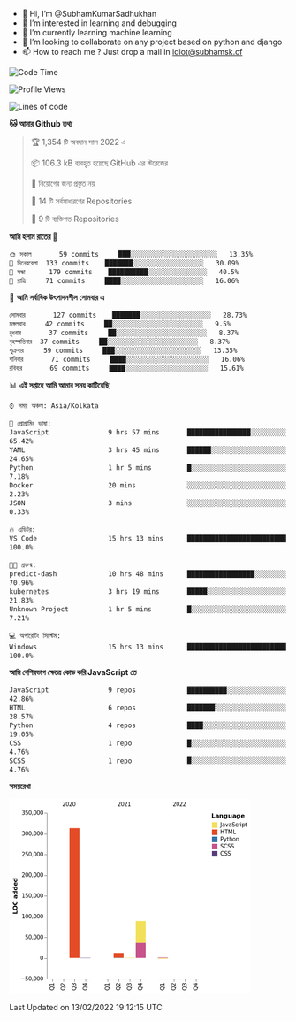 - 👋 Hi, I’m @SubhamKumarSadhukhan
- 👀 I’m interested in learning and debugging
- 🌱 I’m currently learning machine learning
- 💞️ I’m looking to collaborate on any project based on python and django
- 📫 How to reach me ?
      Just drop a mail in idiot@subhamsk.cf

<!---
SubhamKumarSadhukhan/SubhamKumarSadhukhan is a ✨ special ✨ repository because its `README.md` (this file) appears on your GitHub profile.
You can click the Preview link to take a look at your changes.
--->


<!--START_SECTION:waka-->
![Code Time](http://img.shields.io/badge/Code%20Time-170%20hrs%2051%20mins-blue)

![Profile Views](http://img.shields.io/badge/%E0%A6%AA%E0%A7%8D%E0%A6%B0%E0%A7%8B%E0%A6%AB%E0%A6%BE%E0%A6%87%E0%A6%B2%20%E0%A6%A6%E0%A6%B0%E0%A7%8D%E0%A6%B6%E0%A6%A8-7-blue)

![Lines of code](https://img.shields.io/badge/%E0%A6%B9%E0%A7%8D%E0%A6%AF%E0%A6%BE%E0%A6%B2%E0%A7%8B%20%E0%A6%93%E0%A6%AF%E0%A6%BC%E0%A6%BE%E0%A6%B0%E0%A7%8D%E0%A6%B2%E0%A7%8D%E0%A6%A1%20%E0%A6%A5%E0%A7%87%E0%A6%95%E0%A7%87%20%E0%A6%86%E0%A6%AE%E0%A6%BF%20%E0%A6%B2%E0%A6%BF%E0%A6%96%E0%A7%87%E0%A6%9B%E0%A6%BF-416%20Thousand%20%E0%A6%95%E0%A7%8B%E0%A6%A1%E0%A7%87%E0%A6%B0%20%E0%A6%B2%E0%A6%BE%E0%A6%87%E0%A6%A8-blue)

**🐱 আমার Github তথ্য** 

> 🏆 1,354 টি অবদান সাল 2022 এ
 > 
> 📦 106.3 kB ব্যবহৃত হয়েছে GitHub এর স্টরেজের 
 > 
> 🚫 নিয়োগের জন্য প্রস্তুত নয়
 > 
> 📜 14 টি সর্বসাধারণের Repositories 
 > 
> 🔑 9 টি ব্যক্তিগত Repositories  
 > 
**আমি হলাম রাতের 🦉** 

```text
🌞 সকাল       59 commits     ███░░░░░░░░░░░░░░░░░░░░░░   13.35% 
🌆 দিনেরবেলা  133 commits    ███████░░░░░░░░░░░░░░░░░░   30.09% 
🌃 সন্ধা      179 commits    ██████████░░░░░░░░░░░░░░░   40.5% 
🌙 রাত্রি     71 commits     ████░░░░░░░░░░░░░░░░░░░░░   16.06%

```
📅 **আমি সর্বাধিক উৎপাদনশীল সোমবার এ** 

```text
সোমবার       127 commits    ███████░░░░░░░░░░░░░░░░░░   28.73% 
মঙ্গলবার     42 commits     ██░░░░░░░░░░░░░░░░░░░░░░░   9.5% 
বুধবার       37 commits     ██░░░░░░░░░░░░░░░░░░░░░░░   8.37% 
বৃহস্পতিবার  37 commits     ██░░░░░░░░░░░░░░░░░░░░░░░   8.37% 
শুক্রবার     59 commits     ███░░░░░░░░░░░░░░░░░░░░░░   13.35% 
শনিবার       71 commits     ████░░░░░░░░░░░░░░░░░░░░░   16.06% 
রবিবার       69 commits     ████░░░░░░░░░░░░░░░░░░░░░   15.61%

```


📊 **এই সপ্তাহে আমি আমার সময় কাটিয়েছি** 

```text
⌚︎ সময় অঞ্চল: Asia/Kolkata

💬 প্রোগ্রামিং ভাষা: 
JavaScript               9 hrs 57 mins       ████████████████░░░░░░░░░   65.42% 
YAML                     3 hrs 45 mins       ██████░░░░░░░░░░░░░░░░░░░   24.65% 
Python                   1 hr 5 mins         █░░░░░░░░░░░░░░░░░░░░░░░░   7.18% 
Docker                   20 mins             ░░░░░░░░░░░░░░░░░░░░░░░░░   2.23% 
JSON                     3 mins              ░░░░░░░░░░░░░░░░░░░░░░░░░   0.33%

🔥 এডিটর: 
VS Code                  15 hrs 13 mins      █████████████████████████   100.0%

🐱‍💻 প্রকল্ম: 
predict-dash             10 hrs 48 mins      █████████████████░░░░░░░░   70.96% 
kubernetes               3 hrs 19 mins       █████░░░░░░░░░░░░░░░░░░░░   21.83% 
Unknown Project          1 hr 5 mins         █░░░░░░░░░░░░░░░░░░░░░░░░   7.21%

💻 অপারেটিং সিস্টেম: 
Windows                  15 hrs 13 mins      █████████████████████████   100.0%

```

**আমি বেশিরভাগ ক্ষেত্রে কোড করি JavaScript তে** 

```text
JavaScript               9 repos             ██████████░░░░░░░░░░░░░░░   42.86% 
HTML                     6 repos             ███████░░░░░░░░░░░░░░░░░░   28.57% 
Python                   4 repos             ████░░░░░░░░░░░░░░░░░░░░░   19.05% 
CSS                      1 repo              █░░░░░░░░░░░░░░░░░░░░░░░░   4.76% 
SCSS                     1 repo              █░░░░░░░░░░░░░░░░░░░░░░░░   4.76%

```


**সময়রেখা**

![Chart not found](https://raw.githubusercontent.com/SubhamKumarSadhukhan/SubhamKumarSadhukhan/main/charts/bar_graph.png) 


 Last Updated on 13/02/2022 19:12:15 UTC
<!--END_SECTION:waka-->
